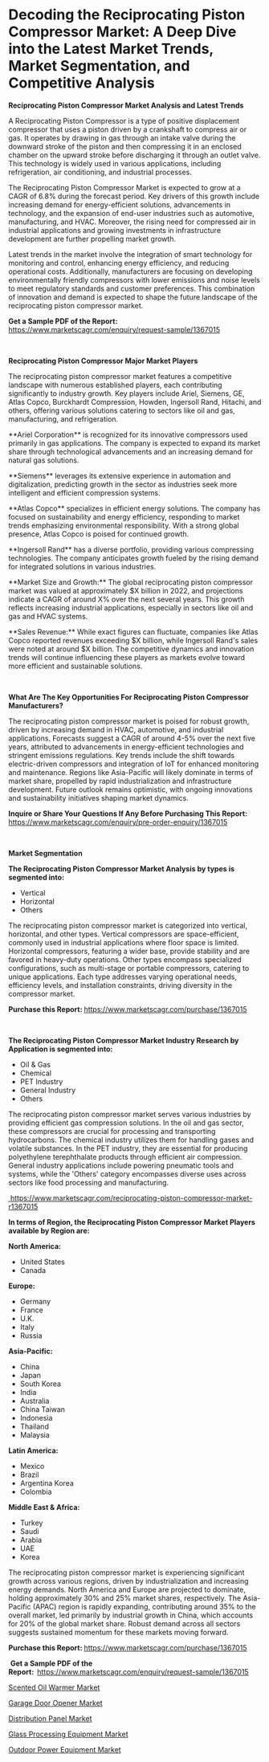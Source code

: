 <p><h1>Decoding the Reciprocating Piston Compressor Market: A Deep Dive into the Latest Market Trends, Market Segmentation, and Competitive Analysis</h1></p><p><strong>Reciprocating Piston Compressor Market Analysis and Latest Trends</strong></p>
<p><p>A Reciprocating Piston Compressor is a type of positive displacement compressor that uses a piston driven by a crankshaft to compress air or gas. It operates by drawing in gas through an intake valve during the downward stroke of the piston and then compressing it in an enclosed chamber on the upward stroke before discharging it through an outlet valve. This technology is widely used in various applications, including refrigeration, air conditioning, and industrial processes.</p><p>The Reciprocating Piston Compressor Market is expected to grow at a CAGR of 6.8% during the forecast period. Key drivers of this growth include increasing demand for energy-efficient solutions, advancements in technology, and the expansion of end-user industries such as automotive, manufacturing, and HVAC. Moreover, the rising need for compressed air in industrial applications and growing investments in infrastructure development are further propelling market growth.</p><p>Latest trends in the market involve the integration of smart technology for monitoring and control, enhancing energy efficiency, and reducing operational costs. Additionally, manufacturers are focusing on developing environmentally friendly compressors with lower emissions and noise levels to meet regulatory standards and customer preferences. This combination of innovation and demand is expected to shape the future landscape of the reciprocating piston compressor market.</p></p>
<p><strong>Get a Sample PDF of the Report:&nbsp;</strong> <a href="https://www.marketscagr.com/enquiry/request-sample/1367015?utm_campaign=1573&utm_medium=2&utm_source=Github&utm_content=ia&utm_term=29102024&utm_id=reciprocating-piston-compressor">https://www.marketscagr.com/enquiry/request-sample/1367015</a></p>
<p>&nbsp;</p>
<p><strong>Reciprocating Piston Compressor Major Market Players</strong></p>
<p><p>The reciprocating piston compressor market features a competitive landscape with numerous established players, each contributing significantly to industry growth. Key players include Ariel, Siemens, GE, Atlas Copco, Burckhardt Compression, Howden, Ingersoll Rand, Hitachi, and others, offering various solutions catering to sectors like oil and gas, manufacturing, and refrigeration.</p><p>**Ariel Corporation** is recognized for its innovative compressors used primarily in gas applications. The company is expected to expand its market share through technological advancements and an increasing demand for natural gas solutions.</p><p>**Siemens** leverages its extensive experience in automation and digitalization, predicting growth in the sector as industries seek more intelligent and efficient compression systems. </p><p>**Atlas Copco** specializes in efficient energy solutions. The company has focused on sustainability and energy efficiency, responding to market trends emphasizing environmental responsibility. With a strong global presence, Atlas Copco is poised for continued growth.</p><p>**Ingersoll Rand** has a diverse portfolio, providing various compressing technologies. The company anticipates growth fueled by the rising demand for integrated solutions in various industries.</p><p>**Market Size and Growth:** The global reciprocating piston compressor market was valued at approximately $X billion in 2022, and projections indicate a CAGR of around X% over the next several years. This growth reflects increasing industrial applications, especially in sectors like oil and gas and HVAC systems.</p><p>**Sales Revenue:** While exact figures can fluctuate, companies like Atlas Copco reported revenues exceeding $X billion, while Ingersoll Rand's sales were noted at around $X billion. The competitive dynamics and innovation trends will continue influencing these players as markets evolve toward more efficient and sustainable solutions.</p></p>
<p>&nbsp;</p>
<p><strong>What Are The Key Opportunities For Reciprocating Piston Compressor Manufacturers?</strong></p>
<p><p>The reciprocating piston compressor market is poised for robust growth, driven by increasing demand in HVAC, automotive, and industrial applications. Forecasts suggest a CAGR of around 4-5% over the next five years, attributed to advancements in energy-efficient technologies and stringent emissions regulations. Key trends include the shift towards electric-driven compressors and integration of IoT for enhanced monitoring and maintenance. Regions like Asia-Pacific will likely dominate in terms of market share, propelled by rapid industrialization and infrastructure development. Future outlook remains optimistic, with ongoing innovations and sustainability initiatives shaping market dynamics.</p></p>
<p><strong>Inquire or Share Your Questions If Any Before Purchasing This Report:</strong> <a href="https://www.marketscagr.com/enquiry/pre-order-enquiry/1367015?utm_campaign=1573&utm_medium=2&utm_source=Github&utm_content=ia&utm_term=29102024&utm_id=reciprocating-piston-compressor">https://www.marketscagr.com/enquiry/pre-order-enquiry/1367015</a></p>
<p>&nbsp;</p>
<p><strong>Market Segmentation</strong></p>
<p><strong>The Reciprocating Piston Compressor Market Analysis by types is segmented into:</strong></p>
<p><ul><li>Vertical</li><li>Horizontal</li><li>Others</li></ul></p>
<p><p>The reciprocating piston compressor market is categorized into vertical, horizontal, and other types. Vertical compressors are space-efficient, commonly used in industrial applications where floor space is limited. Horizontal compressors, featuring a wider base, provide stability and are favored in heavy-duty operations. Other types encompass specialized configurations, such as multi-stage or portable compressors, catering to unique applications. Each type addresses varying operational needs, efficiency levels, and installation constraints, driving diversity in the compressor market.</p></p>
<p><strong>Purchase this Report:&nbsp;</strong><a href="https://www.marketscagr.com/purchase/1367015?utm_campaign=1573&utm_medium=2&utm_source=Github&utm_content=ia&utm_term=29102024&utm_id=reciprocating-piston-compressor">https://www.marketscagr.com/purchase/1367015</a></p>
<p>&nbsp;</p>
<p><strong>The Reciprocating Piston Compressor Market Industry Research by Application is segmented into:</strong></p>
<p><ul><li>Oil & Gas</li><li>Chemical</li><li>PET Industry</li><li>General Industry</li><li>Others</li></ul></p>
<p><p>The reciprocating piston compressor market serves various industries by providing efficient gas compression solutions. In the oil and gas sector, these compressors are crucial for processing and transporting hydrocarbons. The chemical industry utilizes them for handling gases and volatile substances. In the PET industry, they are essential for producing polyethylene terephthalate products through efficient air compression. General industry applications include powering pneumatic tools and systems, while the 'Others' category encompasses diverse uses across sectors like food processing and manufacturing.</p></p>
<p><a href="https://www.marketscagr.com/reciprocating-piston-compressor-market-r1367015?utm_campaign=1573&utm_medium=2&utm_source=Github&utm_content=ia&utm_term=29102024&utm_id=reciprocating-piston-compressor">&nbsp;https://www.marketscagr.com/reciprocating-piston-compressor-market-r1367015</a></p>
<p><strong>In terms of Region, the Reciprocating Piston Compressor Market Players available by Region are:</strong></p>
<p>
    <p> <strong> North America: </strong>
        <ul>
            <li>United States</li>
            <li>Canada</li>
        </ul>
        </p> 
    <p> <strong> Europe: </strong>
        <ul>
            <li>Germany</li>
            <li>France</li>
            <li>U.K.</li>
            <li>Italy</li>
            <li>Russia</li>
        </ul>
        </p> 
    <p> <strong> Asia-Pacific: </strong>
        <ul>
            <li>China</li>
            <li>Japan</li>
            <li>South Korea</li>
            <li>India</li>
            <li>Australia</li>
            <li>China Taiwan</li>
            <li>Indonesia</li>
            <li>Thailand</li>
            <li>Malaysia</li>
        </ul>
        </p> 
    <p> <strong> Latin America: </strong>
        <ul>
            <li>Mexico</li>
            <li>Brazil</li>
            <li>Argentina Korea</li>
            <li>Colombia</li>
        </ul>
        </p> 
    <p> <strong> Middle East & Africa: </strong>
        <ul>
            <li>Turkey</li>
            <li>Saudi</li>
            <li>Arabia</li>
            <li>UAE</li>
            <li>Korea</li>
        </ul>
    </p>
    </p>
<p><p>The reciprocating piston compressor market is experiencing significant growth across various regions, driven by industrialization and increasing energy demands. North America and Europe are projected to dominate, holding approximately 30% and 25% market shares, respectively. The Asia-Pacific (APAC) region is rapidly expanding, contributing around 35% to the overall market, led primarily by industrial growth in China, which accounts for 20% of the global market share. Robust demand across all sectors suggests sustained momentum for these markets moving forward.</p></p>
<p><strong>Purchase this Report: </strong><a href="https://www.marketscagr.com/purchase/1367015?utm_campaign=1573&utm_medium=2&utm_source=Github&utm_content=ia&utm_term=29102024&utm_id=reciprocating-piston-compressor">https://www.marketscagr.com/purchase/1367015</a></p>
<p>&nbsp;<strong>Get a Sample PDF of the Report:&nbsp;&nbsp;</strong><a href="https://www.marketscagr.com/enquiry/request-sample/1367015?utm_campaign=1573&utm_medium=2&utm_source=Github&utm_content=ia&utm_term=29102024&utm_id=reciprocating-piston-compressor">https://www.marketscagr.com/enquiry/request-sample/1367015</a></p>
<p><strong></strong></p>
<p><p><a href="https://www.linkedin.com/pulse/emerging-trends-scented-oil-warmer-market-global-outlook-obsvc?utm_campaign=1573&utm_medium=2&utm_source=Github&utm_content=ia&utm_term=29102024&utm_id=reciprocating-piston-compressor">Scented Oil Warmer Market</a></p><p><a href="https://www.linkedin.com/pulse/competitive-intelligence-garage-door-opener-market-key-v51fc?utm_campaign=1573&utm_medium=2&utm_source=Github&utm_content=ia&utm_term=29102024&utm_id=reciprocating-piston-compressor">Garage Door Opener Market</a></p><p><a href="https://www.linkedin.com/pulse/strategic-roadmap-global-distribution-panel-market-insights-opportunities-d02wf?utm_campaign=1573&utm_medium=2&utm_source=Github&utm_content=ia&utm_term=29102024&utm_id=reciprocating-piston-compressor">Distribution Panel Market</a></p><p><a href="https://www.linkedin.com/pulse/glass-processing-equipment-market-trends-strategic-insights-r95te?utm_campaign=1573&utm_medium=2&utm_source=Github&utm_content=ia&utm_term=29102024&utm_id=reciprocating-piston-compressor">Glass Processing Equipment Market</a></p><p><a href="https://www.linkedin.com/pulse/emerging-trends-outdoor-power-equipment-market-detailed-41kde?utm_campaign=1573&utm_medium=2&utm_source=Github&utm_content=ia&utm_term=29102024&utm_id=reciprocating-piston-compressor">Outdoor Power Equipment Market</a></p></p>